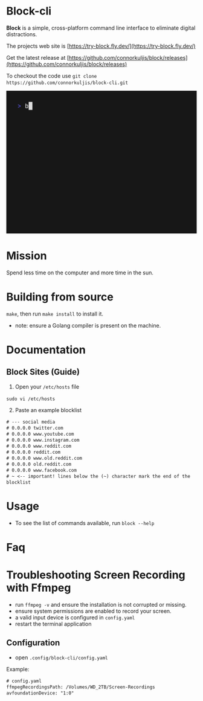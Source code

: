 # Block-cli

**Block** is a simple, cross-platform command line interface to eliminate digital distractions.

The projects web site is [https://try-block.fly.dev/](https://try-block.fly.dev/)

Get the latest release at [https://github.com/connorkuljis/block/releases](https://github.com/connorkuljis/block/releases)

To checkout the code use `git clone https://github.com/connorkuljis/block-cli.git`
 
![demo](.github/demo.gif)

# Mission

Spend less time on the computer and more time in the sun.

# Building from source

`make`, then run `make install` to install it.

- note: ensure a Golang compiler is present on the machine.

# Documentation

## Block Sites (Guide)

1. Open your `/etc/hosts` file

`sudo vi /etc/hosts`

2. Paste an example blocklist

```
# --- social media
# 0.0.0.0 twitter.com
# 0.0.0.0 www.youtube.com
# 0.0.0.0 www.instagram.com
# 0.0.0.0 www.reddit.com
# 0.0.0.0 reddit.com
# 0.0.0.0 www.old.reddit.com
# 0.0.0.0 old.reddit.com
# 0.0.0.0 www.facebook.com
# ~ <-- important! lines below the (~) character mark the end of the blocklist
```

# Usage
- To see the list of commands available, run `block --help`

# Faq
# Troubleshooting Screen Recording with Ffmpeg
- run `ffmpeg -v` and ensure the installation is not corrupted or missing.
- ensure system permissions are enabled to record your screen.
- a valid input device is configured in `config.yaml`
- restart the terminal application

## Configuration

- open `.config/block-cli/config.yaml` 

Example:

```
# config.yaml
ffmpegRecordingsPath: /Volumes/WD_2TB/Screen-Recordings
avfoundationDevice: "1:0"

```
